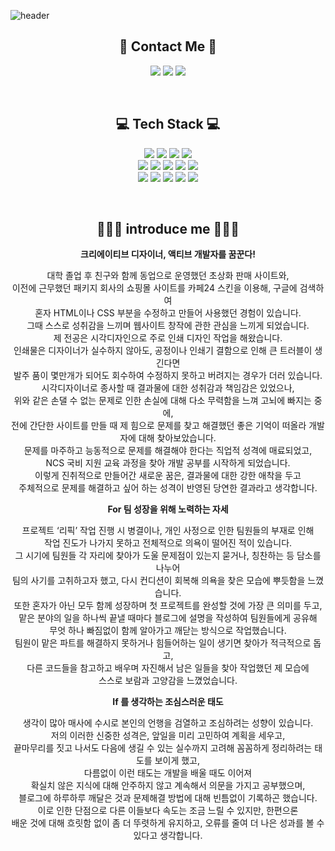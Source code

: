 ![header](https://capsule-render.vercel.app/api?type=waving&&color=timeGradient&height=300&section=header&text=BONGNARYE&fontSize=90)

<h2 align="center">🌈 Contact Me 🌈</h3>

<p align="center">
 <a href="https://rebornbb.tistory.com">
 <img src="https://img.shields.io/badge/Tistory-000000?style=for-the-badge&logo=Tistory&logoColor=white"></a>
 
 <a href="https://open.kakao.com/o/ssfMykIe">
 <img src="https://img.shields.io/badge/OpenKakao-FFCD00?style=for-the-badge&logo=KakaoTalk&logoColor=black"></a>
  
 <a href="mailto:bongnarye@gmail.com">
 <img src="https://img.shields.io/badge/Gmail-d14836?style=for-the-badge&logo=Gmail&logoColor=white&link=bongnarye7110@gmail.com"/></a>
</p>

<br>

<h2 align="center">💻 Tech Stack 💻</h3>
<p align="center">
<img src="https://img.shields.io/badge/Photoshop-31A8FF?style=for-the-badge&logo=AdobePhotoshop&logoColor=white">
<img src="https://img.shields.io/badge/Illustrator-FF9A00?style=for-the-badge&logo=AdobeIllustrator&logoColor=white">
<img src="https://img.shields.io/badge/InDesign-FF3366?style=for-the-badge&logo=AdobeInDesign&logoColor=white">
<img src="https://img.shields.io/badge/PremierePro-9999FF?style=for-the-badge&logo=AdobePremierePro&logoColor=white">
<br>
<img src="https://img.shields.io/badge/html-E34F26?style=for-the-badge&logo=html5&logoColor=white">
<img src="https://img.shields.io/badge/css-1572B6?style=for-the-badge&logo=css3&logoColor=white">
<img src="https://img.shields.io/badge/javascript-F7DF1E?style=for-the-badge&logo=javascript&logoColor=black">
<img src="https://img.shields.io/badge/jquery-0769AD?style=for-the-badge&logo=jquery&logoColor=white">
<img src="https://img.shields.io/badge/bootstrap-7952B3?style=for-the-badge&logo=bootstrap&logoColor=white">
<br>
<img src="https://img.shields.io/badge/JAVA-007396?style=for-the-badge&logo=java&logoColor=white"> 
<img src="https://img.shields.io/badge/oracle-F80000?style=for-the-badge&logo=oracle&logoColor=white">
<img src="https://img.shields.io/badge/SpringBoot-6DB33F?style=for-the-badge&logo=SpringBoot&logoColor=white">
<img src="https://img.shields.io/badge/Spring-6DB33F?style=for-the-badge&logo=Spring&logoColor=white">
<img src="https://img.shields.io/badge/github-181717?style=for-the-badge&logo=github&logoColor=white">
</p>

<br>

<h2  align="center">👩🏻‍💻 introduce me 👩🏻‍💻</h2>
<div  align="center">
<strong>크리에이티브 디자이너, 액티브 개발자를 꿈꾼다!</strong>  
 
대학 졸업 후 친구와 함께 동업으로 운영했던 초상화 판매 사이트와,  
이전에 근무했던 패키지 회사의 쇼핑몰 사이트를 카페24 스킨을 이용해, 구글에 검색하여  
혼자 HTML이나 CSS 부분을 수정하고 만들어 사용했던 경험이 있습니다.  
그때 스스로 성취감을 느끼며 웹사이트 창작에 관한 관심을 느끼게 되었습니다.   
제 전공은 시각디자인으로 주로 인쇄 디자인 작업을 해왔습니다.  
인쇄물은 디자이너가 실수하지 않아도, 공정이나 인쇄기 결함으로 인해 큰 트러블이 생긴다면  
발주 품이 몇만개가 되어도 회수하여 수정하지 못하고 버려지는 경우가 더러 있습니다.  
시각디자이너로 종사할 때 결과물에 대한 성취감과 책임감은 있었으나,  
위와 같은 손댈 수 없는 문제로 인한 손실에 대해 다소 무력함을 느껴 고뇌에 빠지는 중에,  
전에 간단한 사이트를 만들 때 제 힘으로 문제를 찾고 해결했던 좋은 기억이 떠올라 개발자에 대해 찾아보았습니다.  
문제를 마주하고 능동적으로 문제를 해결해야 한다는 직업적 성격에 매료되었고,  
NCS 국비 지원 교육 과정을 찾아 개발 공부를 시작하게 되었습니다.  
이렇게 진취적으로 만들어간 새로운 꿈은, 결과물에 대한 강한 애착을 두고  
주체적으로 문제를 해결하고 싶어 하는 성격이 반영된 당연한 결과라고 생각합니다.   
 
<strong>For 팀 성장을 위해 노력하는 자세</strong>  
 
프로젝트 ‘리픽’ 작업 진행 시 병결이나, 개인 사정으로 인한 팀원들의 부재로 인해  
작업 진도가 나가지 못하고 전체적으로 의욕이 떨어진 적이 있습니다.  
그 시기에 팀원들 각 자리에 찾아가 도울 문제점이 있는지 묻거나, 칭찬하는 등 담소를 나누어  
팀의 사기를 고취하고자 했고, 다시 컨디션이 회복해 의욕을 찾은 모습에 뿌듯함을 느꼈습니다.  
또한 혼자가 아닌 모두 함께 성장하며 첫 프로젝트를 완성할 것에 가장 큰 의미를 두고,  
맡은 분야의 일을 하나씩 끝낼 때마다 블로그에 설명을 작성하여 팀원들에게 공유해  
무엇 하나 빠짐없이 함께 알아가고 깨닫는 방식으로 작업했습니다.    
팀원이 맡은 파트를 해결하지 못하거나 힘들어하는 일이 생기면 찾아가 적극적으로 돕고,  
다른 코드들을 참고하고 배우며 자진해서 남은 일들을 찾아 작업했던 제 모습에  
스스로 보람과 고양감을 느꼈었습니다.  
 
<strong>If 를 생각하는 조심스러운 태도</strong>  
 
생각이 많아 매사에 수시로 본인의 언행을 검열하고 조심하려는 성향이 있습니다.  
저의 이러한 신중한 성격은, 앞일을 미리 고민하여 계획을 세우고,  
끝마무리를 짓고 나서도 다음에 생길 수 있는 실수까지 고려해 꼼꼼하게 정리하려는 태도를 보이게 했고,  
다름없이 이런 태도는 개발을 배울 때도 이어져  
확실치 않은 지식에 대해 안주하지 않고 계속해서 의문을 가지고 공부했으며,  
블로그에 하루하루 깨달은 것과 문제해결 방법에 대해 빈틈없이 기록하곤 했습니다.   
이로 인한 단점으로 다른 이들보다 속도는 조금 느릴 수 있지만, 한편으론  
배운 것에 대해 흐릿함 없이 좀 더 뚜렷하게 유지하고, 오류를 줄여 더 나은 성과를 볼 수 있다고 생각합니다.  
 </div>
